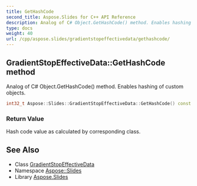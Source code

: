 ```yaml
---
title: GetHashCode
second_title: Aspose.Slides for C++ API Reference
description: Analog of C# Object.GetHashCode() method. Enables hashing of custom objects.
type: docs
weight: 40
url: /cpp/aspose.slides/gradientstopeffectivedata/gethashcode/
---
```

## GradientStopEffectiveData::GetHashCode method


Analog of C# Object.GetHashCode() method. Enables hashing of custom objects.

```cpp
int32_t Aspose::Slides::GradientStopEffectiveData::GetHashCode() const override
```


### Return Value

Hash code value as calculated by corresponding class.

## See Also

* Class [GradientStopEffectiveData](../)
* Namespace [Aspose::Slides](../../)
* Library [Aspose.Slides](../../../)
